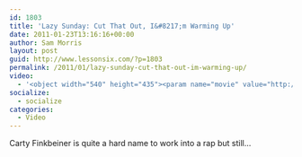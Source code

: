 ```yaml
---
id: 1803
title: 'Lazy Sunday: Cut That Out, I&#8217;m Warming Up'
date: 2011-01-23T13:16:16+00:00
author: Sam Morris
layout: post
guid: http://www.lessonsix.com/?p=1803
permalink: /2011/01/lazy-sunday-cut-that-out-im-warming-up/
video:
  - '<object width="540" height="435"><param name="movie" value="http://www.youtube.com/v/zuSxp6L09Xk?fs=1&hl=en_GB"></param><param name="allowFullScreen" value="true"></param><param name="allowscriptaccess" value="always"></param><embed src="http://www.youtube.com/v/zuSxp6L09Xk?fs=1&hl=en_GB" type="application/x-shockwave-flash" width="540" height="435" allowscriptaccess="always" allowfullscreen="true"></embed></object>'
socialize:
  - socialize
categories:
  - Video
---
```

Carty Finkbeiner is quite a hard name to work into a rap but still&#8230;